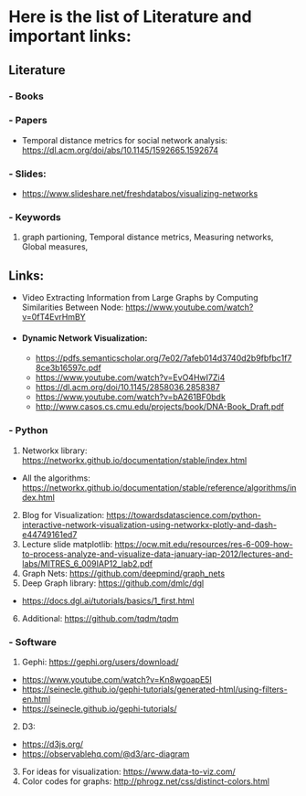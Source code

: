 # Here is the list of Literature and important links:

## Literature

### - Books

### - Papers

* Temporal distance metrics for social network analysis: https://dl.acm.org/doi/abs/10.1145/1592665.1592674

### - Slides:
  * https://www.slideshare.net/freshdatabos/visualizing-networks

### - Keywords
1. graph partioning, Temporal distance metrics, Measuring networks, Global measures,

## Links:
 * Video Extracting Information from Large Graphs by Computing Similarities Between Node: https://www.youtube.com/watch?v=0fT4EvrHmBY

* #### Dynamic Network Visualization:
  * https://pdfs.semanticscholar.org/7e02/7afeb014d3740d2b9fbfbc1f78ce3b16597c.pdf
  * https://www.youtube.com/watch?v=EvO4HwI7Zi4
  * https://dl.acm.org/doi/10.1145/2858036.2858387
  * https://www.youtube.com/watch?v=bA261BF0bdk
  * http://www.casos.cs.cmu.edu/projects/book/DNA-Book_Draft.pdf


### - Python

1. Networkx library: https://networkx.github.io/documentation/stable/index.html
* All the algorithms: https://networkx.github.io/documentation/stable/reference/algorithms/index.html
2. Blog for Visualization: https://towardsdatascience.com/python-interactive-network-visualization-using-networkx-plotly-and-dash-e44749161ed7
3. Lecture slide matplotlib: https://ocw.mit.edu/resources/res-6-009-how-to-process-analyze-and-visualize-data-january-iap-2012/lectures-and-labs/MITRES_6_009IAP12_lab2.pdf
4. Graph Nets: https://github.com/deepmind/graph_nets
5. Deep Graph library: https://github.com/dmlc/dgl
* https://docs.dgl.ai/tutorials/basics/1_first.html

6. Additional: https://github.com/tqdm/tqdm


### - Software

1. Gephi: https://gephi.org/users/download/
  * https://www.youtube.com/watch?v=Kn8wgoapE5I
  * https://seinecle.github.io/gephi-tutorials/generated-html/using-filters-en.html
  * https://seinecle.github.io/gephi-tutorials/

2. D3:
  * https://d3js.org/
  * https://observablehq.com/@d3/arc-diagram

3. For ideas for visualization: https://www.data-to-viz.com/
4. Color codes for graphs: http://phrogz.net/css/distinct-colors.html
